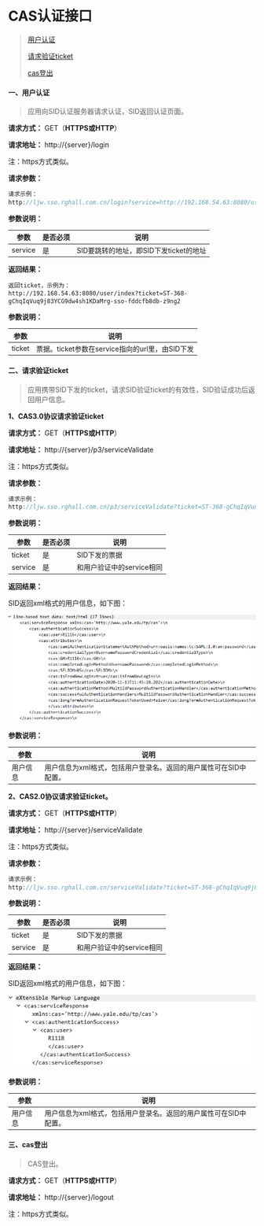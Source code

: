 # CAS认证接口
> [用户认证](#1)
>
> [请求验证ticket](#2)
>
> [cas登出](#3)


#### 一、用户认证<a id=1></a>

> 应用向SID认证服务器请求认证，SID返回认证页面。
>

**请求⽅式：** GET（**HTTPS或HTTP**）

**请求地址：** http://{server}/login

注：https方式类似。

**请求参数：**

```javascript
请求示例：
http://ljw.sso.rghall.com.cn/login?service=http://192.168.54.63:8080/user/index
```

**参数说明：**

| **参数** | **是否必须** | **说明**                               |
| -------- | ------------ | -------------------------------------- |
| service  | 是           | SID要跳转的地址，即SID下发ticket的地址 |

**返回结果：**

```
返回ticket，示例为：
http://192.168.54.63:8080/user/index?ticket=ST-368-gChqIqVuq9j83YCG9dw4sh1KDaMrg-sso-fddcfb8db-z9ng2
```

**参数说明：**

| **参数** | **说明**                                        |
| -------- | ----------------------------------------------- |
| ticket   | 票据。ticket参数在service指向的url里，由SID下发 |



#### 二、请求验证ticket<a id=2></a>

> 应用携带SID下发的ticket，请求SID验证ticket的有效性，SID验证成功后返回用户信息。

**1、CAS3.0协议请求验证ticket**

**请求⽅式：** GET（**HTTPS或HTTP**）

**请求地址：** http://{server}/p3/serviceValidate

注：https方式类似。

**请求参数：**

```javascript
请求示例：
http://ljw.sso.rghall.com.cn/p3/serviceValidate?ticket=ST-368-gChqIqVuq9j83YCG9dw4sh1KDaMrg-sso-fddcfb8db-z9ng2&service=http://192.168.54.63:8080/user/index
```

**参数说明：**

| **参数** | **是否必须** | **说明**                  |
| -------- | ------------ | ------------------------- |
| ticket   | 是           | SID下发的票据             |
| service  | 是           | 和用户验证中的service相同 |

**返回结果：**

SID返回xml格式的用户信息，如下图：

![tempLogin](cas-authentication.assets/tempLogin.png)

**参数说明：**

| **参数** | **说明**                                                     |
| -------- | ------------------------------------------------------------ |
| 用户信息 | 用户信息为xml格式，包括用户登录名。返回的用户属性可在SID中配置。 |

**2、CAS2.0协议请求验证ticket。**

**请求⽅式：** GET（**HTTPS或HTTP**）

**请求地址：** http://{server}/serviceValidate

注：https方式类似。

**请求参数：**

```javascript
请求示例：
http://ljw.sso.rghall.com.cn/serviceValidate?ticket=ST-368-gChqIqVuq9j83YCG9dw4sh1KDaMrg-sso-fddcfb8db-z9ng2&service=http://192.168.54.63:8080/user/index
```

**参数说明：**

| **参数** | **是否必须** | **说明**                  |
| -------- | ------------ | ------------------------- |
| ticket   | 是           | SID下发的票据             |
| service  | 是           | 和用户验证中的service相同 |

**返回结果：**

SID返回xml格式的用户信息，如下图：

![image-20201125105229012](cas-authentication.assets/image-20201125105229012.png)

**参数说明：**

| **参数** | **说明**                                                     |
| -------- | ------------------------------------------------------------ |
| 用户信息 | 用户信息为xml格式，包括用户登录名。返回的用户属性可在SID中配置。 |

#### 三、cas登出<a id=3></a>

> CAS登出。

**请求⽅式：** GET（**HTTPS或HTTP**）

**请求地址：** http://{server}/logout

注：https方式类似。